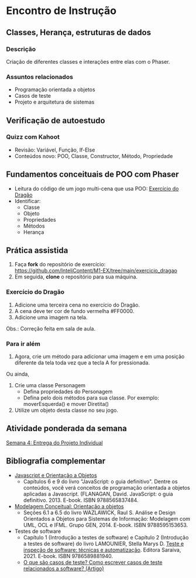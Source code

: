 # Encontro de Instrução

## Classes, Herança, estruturas de dados

### Descrição
Criação de diferentes classes e interações entre elas com o Phaser.

### Assuntos relacionados
- Programação orientada a objetos
- Casos de teste
- Projeto e arquitetura de sistemas

## Verificação de autoestudo

### Quizz com Kahoot
- Revisão: Variável, Função, If-Else
- Conteúdos novo: POO, Classe, Constructor, Método, Propriedade

## Fundamentos conceituais de POO com Phaser
- Leitura do código de um jogo multi-cena que usa POO: [Exercício do Dragão](https://github.com/InteliContent/M1-EX/tree/main/exercicio_dragao)
- Identificar:
  - Classe
  - Objeto
  - Propriedades
  - Métodos
  - Herança

## Prática assistida
1. Faça **fork** do repositório de exercício: https://github.com/InteliContent/M1-EX/tree/main/exercicio_dragao
2. Em seguida, **clone** o repositório para sua máquina.


### Exercício do Dragão
1. Adicione uma terceira cena no exercício do Dragão.
2. A cena deve ter cor de fundo vermelha #FF0000.
3. Adicione  uma imagem na tela.

Obs.: Correção feita em sala de aula.

### Para ir além
1.  Agora, crie um método para adicionar uma imagem e em uma posição diferente da tela toda vez que a tecla A for pressionada.

Ou ainda,
1.  Crie uma classe Personagem
    - Defina propriedades do Personagem
    - Defina pelo dois métodos para sua classe. Por exemplo: moverEsquerda() e mover Diretita()
2. Utilize um objeto desta classe no seu jogo.


## Atividade ponderada da semana
[Semana 4: Entrega do Projeto Individual](https://github.com/InteliContent/M1/blob/main/Semana_04/tutorial/Semana_04.md)


## Bibliografia complementar
- [Javascript e Orientação a Objetos](https://integrada.minhabiblioteca.com.br/#/books/9788565837484/)
  - Capítulos 6 e 9 do livro "JavaScript: o guia definitivo". Dentre os conteúdos, você verá conceitos de programação orientada a objetos aplicadas a Javascript. (FLANAGAN, David. JavaScript: o guia definitivo. 2013. E-book. ISBN 9788565837484.
- [Modelagem Conceitual: Orientação a objetos](https://integrada.minhabiblioteca.com.br/#/books/9788595153653/)
  - Seções 6.1 a 6.5 do livro WAZLAWICK, Raul S. Análise e Design Orientados a Objetos para Sistemas de Informação: Modelagem com UML, OCL e IFML. Grupo GEN, 2014. E-book. ISBN 9788595153653.
- Testes de software
  - Capítulo 1 (Introdução a testes de software) e Capítulo 2 (Introdução a testes de software) do livro LAMOUNIER, Stella Marys D. [Teste e inspeção de software: técnicas e automatização](https://integrada.minhabiblioteca.com.br/#/books/9786589881940/). Editora Saraiva, 2021. E-book. ISBN 9786589881940.
  - [O que são casos de teste? Como escrever casos de teste relacionados a software? (Artigo)](https://visuresolutions.com/pt/what-are-test-cases-how-to-write-software-related-test-cases/)
